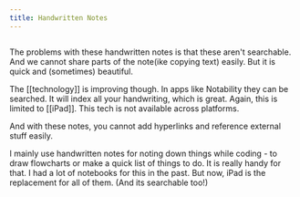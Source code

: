 ```yaml
---
title: Handwritten Notes
---
```


<img class="handwritten-notes-img" src="https://firebasestorage.googleapis.com/v0/b/firescript-577a2.appspot.com/o/imgs%2Fapp%2Faravindballa%2F9Lz8paVrtN.jpg?alt=media&token=cb0dceb0-2bd2-467a-8716-dc79ab7f67e4" alt=""/>

<div class="handwritten-notes-content">

The problems with these handwritten notes is that
these aren't searchable. And we cannot share parts ­of the note(ike copying text) easily. But it is quick
and (sometimes) beautiful.

The [[technology]] is improving though. In apps like
Notability they can be searched. It will index all
your handwriting, which is great. Again, this is
limited to [[iPad]]. This tech is not available across
platforms.

And with these notes, you cannot add hyperlinks
and reference external stuff easily.

I mainly use handwritten notes for noting down
things while coding - to draw flowcharts or
make a quick list of things to do. It is really
handy for that. I had a lot of notebooks for
this in the past. But now, iPad is the replacement
for all of them. (And its searchable too!)

</div>
